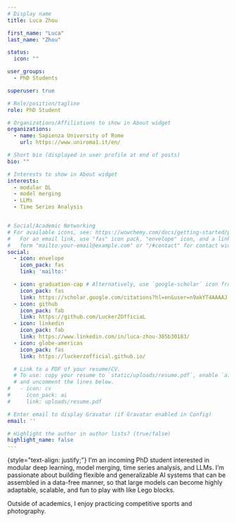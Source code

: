 ```yaml
---
# Display name
title: Luca Zhou

first_name: "Luca"
last_name: "Zhou"

status:
  icon: ""

user_groups:
  - PhD Students

superuser: true

# Role/position/tagline
role: PhD Student

# Organizations/Affiliations to show in About widget
organizations:
  - name: Sapienza University of Rome
    url: https://www.uniroma1.it/en/

# Short bio (displayed in user profile at end of posts)
bio: ""

# Interests to show in About widget
interests:
  - modular DL
  - model merging
  - LLMs
  - Time Series Analysis


# Social/Academic Networking
# For available icons, see: https://wowchemy.com/docs/getting-started/page-builder/#icons
#   For an email link, use "fas" icon pack, "envelope" icon, and a link in the
#   form "mailto:your-email@example.com" or "/#contact" for contact widget.
social:
  - icon: envelope
    icon_pack: fas
    link: 'mailto:'

  - icon: graduation-cap # Alternatively, use `google-scholar` icon from `ai` icon pack
    icon_pack: fas
    link: https://scholar.google.com/citations?hl=en&user=n9akYT4AAAAJ
  - icon: github
    icon_pack: fab
    link: https://github.com/LuckerZOfficiaL
  - icon: linkedin
    icon_pack: fab
    link: https://www.linkedin.com/in/luca-zhou-385b30183/
  - icon: globe-americas
    icon_pack: fas
    link: https://luckerzofficial.github.io/ 

  # Link to a PDF of your resume/CV.
  # To use: copy your resume to `static/uploads/resume.pdf`, enable `ai` icons in `params.yaml`,
  # and uncomment the lines below.
#   - icon: cv
#     icon_pack: ai
#     link: uploads/resume.pdf

# Enter email to display Gravatar (if Gravatar enabled in Config)
email: ''

# Highlight the author in author lists? (true/false)
highlight_name: false
---
```



{style="text-align: justify;"}
I'm an incoming PhD student interested in modular deep learning, model merging, time series analysis, and LLMs. I’m passionate about building flexible and generalizable AI systems that can be assembled in a data-free manner, so that large models can become highly adaptable, scalable, and fun to play with like Lego blocks.

Outside of academics, I enjoy practicing competitive sports and photography.